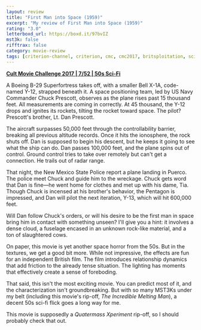 ```yaml
---
layout: review
title: "First Man into Space (1959)"
excerpt: "My review of First Man into Space (1959)"
rating: "3.0"
letterboxd_url: https://boxd.it/97bvIZ
mst3k: false
rifftrax: false
category: movie-review
tags: [criterion-channel, criterion, cmc, cmc2017, britsploitation, scifiploitation]
---
```


<b><a href="https://boxd.it/q7TYk/detail" target="_blank" rel="noopener">Cult Movie Challenge 2017 | 7/52 | 50s Sci-Fi</a></b>

A Boeing B-29 Superfortress takes off, with a smaller Bell X-1A, code-named Y-12, strapped beneath it. A space positioning team, led by US Navy Commander Chuck Prescott, observes as the plane rises past 15 thousand feet. All measurements are coming in correctly. At 45 thousand, the Y-12 drops and ignites its rockets, tilting the rocket toward space. The pilot? Prescott's brother, Lt. Dan Prescott.

The aircraft surpasses 50,000 feet through the controllability barrier, breaking all previous altitude records. Once it hits the ionosphere, the rock shuts off. Dan is supposed to begin his descent, but he keeps it going to see what the ship can do. Dan passes 100,000 feet, and the plane spins out of control. Ground control tries to take over remotely but can't get a connection. He trails out of radar range.

That night, the New Mexico State Police report a plane landing in Puerco. The police meet Chuck and guide him to the wreckage. Chuck gets word that Dan is fine—he went home for clothes and met up with his dame, Tia. Though Chuck is incensed at his brother's behavior, the Pentagon is impressed, and Dan will pilot the next iteration, Y-13, which will hit 600,000 feet.

Will Dan follow Chuck's orders, or will his desire to be the first man in space bring him in contact with something unseen? I'll give you a hint: it involves a dense cloud, a fuselage encased in an unknown rock-like material, and a ton of slaughtered cows.

On paper, this movie is yet another space horror from the 50s. But in the textures, we get a good bit more. While not impressive, the effects are fun for an independent British film. The film introduces relationship dynamics that add friction to the already tense situation. The lighting has moments that effectively create a sense of foreboding.

That said, this isn't the most exciting movie. You can predict most of it, and the characterization isn't groundbreaking. But with so many MST3Ks under my belt (including this movie's rip-off, <i>The Incredible Melting Man</i>), a decent 50s sci-fi flick goes a long way for me.

This movie is supposedly a <i>Quatermass Xperiment</i> rip-off, so I should probably check that out.
